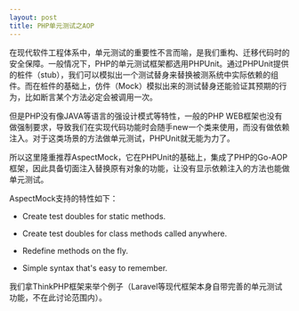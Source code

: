 ```yaml
---
layout: post
title: PHP单元测试之AOP
---
```


在现代软件工程体系中，单元测试的重要性不言而喻，是我们重构、迁移代码时的安全保障。一般情况下，PHP的单元测试框架都选用PHPUnit。通过PHPUnit提供的桩件（stub），我们可以模拟出一个测试替身来替换被测系统中实际依赖的组件。而在桩件的基础上，仿件（Mock）模拟出来的测试替身还能验证其预期的行为，比如断言某个方法必定会被调用一次。

但是PHP没有像JAVA等语言的强设计模式等特性，一般的PHP WEB框架也没有做强制要求，导致我们在实现代码功能时会随手new一个类来使用，而没有做依赖注入。对于这类场景的方法做单元测试，PHPUnit就无能为力了。

所以这里隆重推荐AspectMock，它在PHPUnit的基础上，集成了PHP的Go-AOP框架，因此具备切面注入替换原有对象的功能，让没有显示依赖注入的方法也能做单元测试。

AspectMock支持的特性如下：

- Create test doubles for static methods.

- Create test doubles for class methods called anywhere.

- Redefine methods on the fly.

- Simple syntax that's easy to remember.

我们拿ThinkPHP框架来举个例子（Laravel等现代框架本身自带完善的单元测试功能，不在此讨论范围内）。